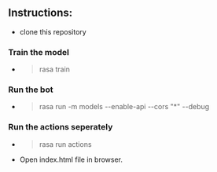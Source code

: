 ## Instructions:

- clone this repository

### Train the model
- > rasa train

### Run the bot 
- > rasa run -m models --enable-api --cors "*" --debug

### Run the actions seperately
 - > rasa run actions

 - Open index.html file in browser.

